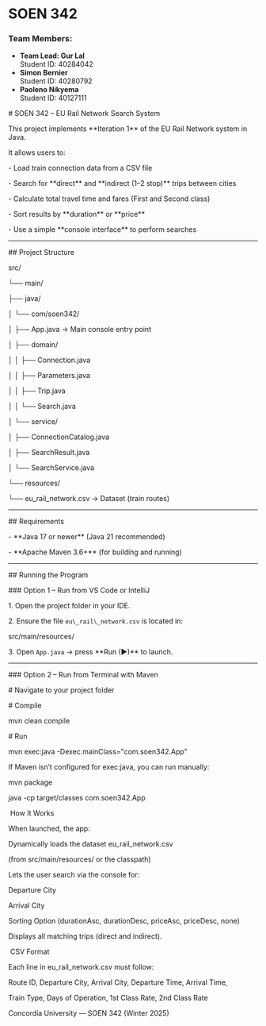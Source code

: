 # SOEN 342

### Team Members:

* **Team Lead: Gur Lal**  
  Student ID: 40284042
* **Simon Bernier**  
  Student ID: 40280792
* **Paoleno Nikyema**  
  Student ID: 40127111







\# SOEN 342 – EU Rail Network Search System



This project implements \*\*Iteration 1\*\* of the EU Rail Network system in Java.



It allows users to:

\- Load train connection data from a CSV file  

\- Search for \*\*direct\*\* and \*\*indirect (1–2 stop)\*\* trips between cities  

\- Calculate total travel time and fares (First and Second class)  

\- Sort results by \*\*duration\*\* or \*\*price\*\*  

\- Use a simple \*\*console interface\*\* to perform searches  



---



\##  Project Structure

src/

└── main/

├── java/

│ └── com/soen342/

│ ├── App.java → Main console entry point

│ ├── domain/

│ │ ├── Connection.java

│ │ ├── Parameters.java

│ │ ├── Trip.java

│ │ └── Search.java

│ └── service/

│ ├── ConnectionCatalog.java

│ ├── SearchResult.java

│ └── SearchService.java

└── resources/

└── eu\_rail\_network.csv → Dataset (train routes)





---



\##  Requirements

\- \*\*Java 17 or newer\*\* (Java 21 recommended)  

\- \*\*Apache Maven 3.6+\*\* (for building and running)



---



\##  Running the Program



\### Option 1 – Run from VS Code or IntelliJ

1\. Open the project folder in your IDE.  

2\. Ensure the file `eu\_rail\_network.csv` is located in:

src/main/resources/



3\. Open `App.java` → press \*\*Run (▶)\*\* to launch.



---



\### Option 2 – Run from Terminal with Maven

\# Navigate to your project folder





\# Compile

mvn clean compile



\# Run

mvn exec:java -Dexec.mainClass="com.soen342.App"

If Maven isn’t configured for exec:java, you can run manually:







mvn package

java -cp target/classes com.soen342.App

&nbsp;How It Works

When launched, the app:



Dynamically loads the dataset eu\_rail\_network.csv

(from src/main/resources/ or the classpath)



Lets the user search via the console for:



Departure City



Arrival City



Sorting Option (durationAsc, durationDesc, priceAsc, priceDesc, none)



Displays all matching trips (direct and indirect).









&nbsp;CSV Format

Each line in eu\_rail\_network.csv must follow:



Route ID, Departure City, Arrival City, Departure Time, Arrival Time,

Train Type, Days of Operation, 1st Class Rate, 2nd Class Rate







Concordia University — SOEN 342 (Winter 2025)

